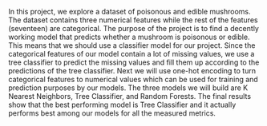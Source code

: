 In this project, we explore a dataset of poisonous and edible mushrooms. The dataset contains three numerical features while the rest of the features (seventeen) are categorical. The purpose of the project is to find a decently working model that predicts whether a mushroom is poisonous or edible. This means that we should use a classifier model for our project. Since the categorical features of our model contain a lot of missing values, we use a tree classifier to predict the missing values and fill them up according to the predictions of the tree classifier. Next we will use one-hot encoding to turn categorical features to numerical values which can be used for training and prediction purposes by our models. The three models we will build are K Nearest Neighbors, Tree Classifier, and Random Forests. The final results show that the best performing model is Tree Classifier and it actually performs best among our models for all the measured metrics.

